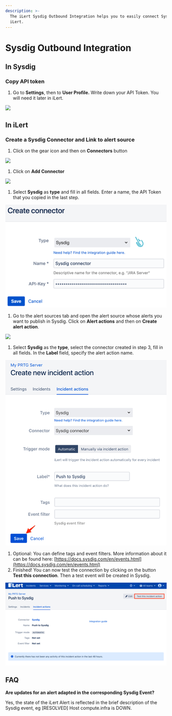 ```yaml
---
description: >-
  The iLert Sysdig Outbound Integration helps you to easily connect Sysdig with
  iLert.
---
```


# Sysdig Outbound Integration

## In Sysdig <a href="#in-topdesk" id="in-topdesk"></a>

### Copy API token <a href="#create-api-user" id="create-api-user"></a>

1. Go to **Settings**, then to **User Profile.** Write down your API Token. You will need it later in iLert.

![](<../../.gitbook/assets/Profile\_-\_Settings\_-\_Sysdig (1).png>)

## In iLert <a href="#in-ilert" id="in-ilert"></a>

### Create a Sysdig Connector and Link to alert source <a href="#create-alarm-source" id="create-alarm-source"></a>

1. Click on the gear icon and then on **Connectors** button

![](<../../.gitbook/assets/go\_to\_connectors (5).png>)

1. Click on **Add Connector**

![](<../../.gitbook/assets/create\_connector\_button (3).png>)

1. Select **Sysdig** as **type** and fill in all fields. Enter a name, the API Token that you copied in the last step.

![](<../../.gitbook/assets/iLert (5).png>)

1. Go to the alert sources tab and open the alert source whose alerts you want to publish in Sysdig. Click on **Alert actions** and then on **Create alert action**.

![](<../../.gitbook/assets/new\_incident\_action (8).png>)

1. Select **Sysdig** as the **type**, select the connector created in step 3, fill in all fields. In the **Label** field, specify the alert action name.

![](<../../.gitbook/assets/iLert (67).png>)

1. Optional: You can define tags and event filters. More information about it can be found here: [https://docs.sysdig.com/en/events.html](https://docs.sysdig.com/en/events.html)
2. Finished! You can now test the connection by clicking on the button **Test this connection**. Then a test event will be created in Sysdig.

![](<../../.gitbook/assets/iLert (68).png>)

## FAQ <a href="#faq" id="faq"></a>

**Are updates for an alert adapted in the corresponding Sysdig Event?**

Yes, the state of the iLert Alert is reflected in the brief description of the Sysdig event, eg \[RESOLVED] Host compute.infra is DOWN.
